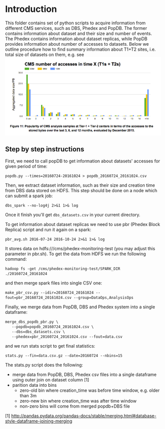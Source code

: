 # Introduction
This folder contains set of python scripts to acquire information
from different CMS services, such as DBS, Phedex and PopDB.
The former contains information about dataset and their size and number of
events. The Phedex contains information about dataset replicas, while
PopDB provides information about number of accesses to datasets.
Below we outline procedure how to find summary information about
T1+T2 sites, i.e. total size of datasets on them, e.g. see
![T1+T2 site stats](https://github.com/vkuznet/sitestat/blob/master/tools/T1_T2_stats.png)

## Step by step instructions

First, we need to call popDB to get information about datasets' accesses
for given period of time:

```
popdb.py --times=20160724-20161024 > popdb_20160724_20161024.csv
```

Then, we extract dataset information, such as their size and creation
time from DBS data stored on HDFS. This step should be done on a node
which can submit a spark job:

```
dbs_spark --no-log4j 2>&1 1>& log
```

Once it finish you'll get `dbs_datasets.csv` in your current directory.

To get information about dataset replicas we need to use pbr
(Phedex Block Replica) script and run it again on a spark:

```
pbr_avg.sh 2016-07-24 2016-10-24 2>&1 1>& log
```

It stores data on hdfs:///cms/phedex-monitoring-test (you
may adjust this parameter in pbr.sh). To get the data from HDFS we run
the following command:

```
hadoop fs -get /cms/phedex-monitoring-test/SPARK_DIR ./20160724_20161024
```

and then merge spark files into single CSV one:

```
make_pbr_csv.py --idir=20160724_20161024 --fout=pbr_20160724_20161024.csv --group=DataOps,AnalysisOps
```

Finally, we merge data from PopDB, DBS and Phedex system into a single
dataframe:

```
merge_dbs_popdb_pbr.py \
   --popdb=popdb_20160724_20161024.csv \
   --dbs=dbs_datasets.csv \
   --phedex=pbr_20160724_20161024.csv --fout=data.csv
```

and we run stats script to get final statistics:

```
stats.py --fin=data.csv.gz --date=20160724 --nbins=15
```

The stats.py script does the following:

- merge data from PopDB, DBS, Phedex csv files into a single dataframe
  using outer join on dataset column [1]
- parition data into bins
  - zero-old bin where creation_time was before time window, e.g. older than 3m
  - zero-new bin where creation_time was after time window
  - non-zero bins will come from merged popdb+DBS file

[1] http://pandas.pydata.org/pandas-docs/stable/merging.html#database-style-dataframe-joining-merging

